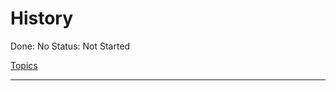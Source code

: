 # History

Done: No
Status: Not Started

[Topics](History%207a8d81e00a214008912a0b69fe6ada06/Topics%205ddd3c940db644b6b5d991e655430981.csv)

---
